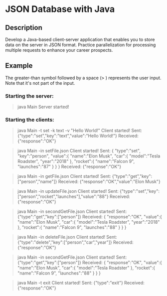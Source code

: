 # JSON Database with Java

## Description

Develop a Java-based client-server application that enables you to store data on the server in JSON format. Practice parallelization for processing multiple requests to enhance your career prospects.

## Example

The greater-than symbol followed by a space (> ) represents the user input. Note that it's not part of the input.

### Starting the server:

> java Main
Server started!

### Starting the clients:

> java Main -t set -k text -v "Hello World!"
Client started!
Sent: {"type":"set","key":"text","value":"Hello World!"}
Received: {"response":"OK"}

> java Main -in setFile.json 
Client started!
Sent:
{
   "type":"set",
   "key":"person",
   "value":{
      "name":"Elon Musk",
      "car":{
         "model":"Tesla Roadster",
         "year":"2018"
      },
      "rocket":{
         "name":"Falcon 9",
         "launches":"87"
      }
   }
}
Received: {"response":"OK"}

> java Main -in getFile.json 
Client started!
Sent: {"type":"get","key":["person","name"]}
Received: {"response":"OK","value":"Elon Musk"}

> java Main -in updateFile.json 
Client started!
Sent: {"type":"set","key":["person","rocket","launches"],"value":"88"}
Received: {"response":"OK"}

> java Main -in secondGetFile.json 
Client started!
Sent: {"type":"get","key":["person"]}
Received:
{
   "response":"OK",
   "value":{
      "name":"Elon Musk",
      "car":{
         "model":"Tesla Roadster",
         "year":"2018"
      },
      "rocket":{
         "name":"Falcon 9",
         "launches":"88"
      }
   }
}

> java Main -in deleteFile.json 
Client started!
Sent: {"type":"delete","key":["person","car","year"]}
Received: {"response":"OK"}

> java Main -in secondGetFile.json 
Client started!
Sent: {"type":"get","key":["person"]}
Received:
{
   "response":"OK",
   "value":{
      "name":"Elon Musk",
      "car":{
         "model":"Tesla Roadster"
      },
      "rocket":{
         "name":"Falcon 9",
         "launches":"88"
      }
   }
}

> java Main -t exit 
Client started!
Sent: {"type":"exit"}
Received: {"response":"OK"}
